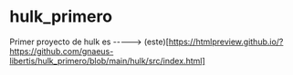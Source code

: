 # hulk_primero
Primer proyecto de hulk es  -----> (este)[https://htmlpreview.github.io/?https://github.com/gnaeus-libertis/hulk_primero/blob/main/hulk/src/index.html]

